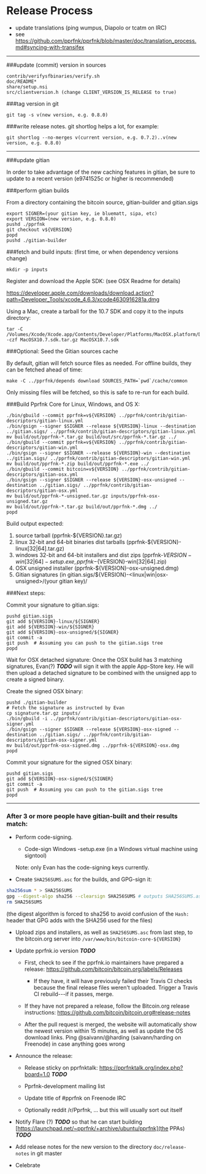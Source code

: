 Release Process
====================

* update translations (ping wumpus, Diapolo or tcatm on IRC)
* see https://github.com/pprfnk/pprfnk/blob/master/doc/translation_process.md#syncing-with-transifex

* * *

###update (commit) version in sources

	contrib/verifysfbinaries/verify.sh
	doc/README*
	share/setup.nsi
	src/clientversion.h (change CLIENT_VERSION_IS_RELEASE to true)

###tag version in git

	git tag -s v(new version, e.g. 0.8.0)

###write release notes. git shortlog helps a lot, for example:

	git shortlog --no-merges v(current version, e.g. 0.7.2)..v(new version, e.g. 0.8.0)

* * *

###update gitian

 In order to take advantage of the new caching features in gitian, be sure to update to a recent version (e9741525c or higher is recommended)

###perform gitian builds

 From a directory containing the bitcoin source, gitian-builder and gitian.sigs

	export SIGNER=(your gitian key, ie bluematt, sipa, etc)
	export VERSION=(new version, e.g. 0.8.0)
	pushd ./pprfnk
	git checkout v${VERSION}
	popd
	pushd ./gitian-builder

###fetch and build inputs: (first time, or when dependency versions change)
 
	mkdir -p inputs

 Register and download the Apple SDK: (see OSX Readme for details)
 
 https://developer.apple.com/downloads/download.action?path=Developer_Tools/xcode_4.6.3/xcode4630916281a.dmg
 
 Using a Mac, create a tarball for the 10.7 SDK and copy it to the inputs directory:
 
	tar -C /Volumes/Xcode/Xcode.app/Contents/Developer/Platforms/MacOSX.platform/Developer/SDKs/ -czf MacOSX10.7.sdk.tar.gz MacOSX10.7.sdk

###Optional: Seed the Gitian sources cache

  By default, gitian will fetch source files as needed. For offline builds, they can be fetched ahead of time:

	make -C ../pprfnk/depends download SOURCES_PATH=`pwd`/cache/common

  Only missing files will be fetched, so this is safe to re-run for each build.

###Build Pprfnk Core for Linux, Windows, and OS X:

	./bin/gbuild --commit pprfnk=v${VERSION} ../pprfnk/contrib/gitian-descriptors/gitian-linux.yml
	./bin/gsign --signer $SIGNER --release ${VERSION}-linux --destination ../gitian.sigs/ ../pprfnk/contrib/gitian-descriptors/gitian-linux.yml
	mv build/out/pprfnk-*.tar.gz build/out/src/pprfnk-*.tar.gz ../
	./bin/gbuild --commit pprfnk=v${VERSION} ../pprfnk/contrib/gitian-descriptors/gitian-win.yml
	./bin/gsign --signer $SIGNER --release ${VERSION}-win --destination ../gitian.sigs/ ../pprfnk/contrib/gitian-descriptors/gitian-win.yml
	mv build/out/pprfnk-*.zip build/out/pprfnk-*.exe ../
	./bin/gbuild --commit bitcoin=v${VERSION} ../pprfnk/contrib/gitian-descriptors/gitian-osx.yml
	./bin/gsign --signer $SIGNER --release ${VERSION}-osx-unsigned --destination ../gitian.sigs/ ../pprfnk/contrib/gitian-descriptors/gitian-osx.yml
	mv build/out/pprfnk-*-unsigned.tar.gz inputs/pprfnk-osx-unsigned.tar.gz
	mv build/out/pprfnk-*.tar.gz build/out/pprfnk-*.dmg ../
	popd
  Build output expected:

  1. source tarball (pprfnk-${VERSION}.tar.gz)
  2. linux 32-bit and 64-bit binaries dist tarballs (pprfnk-${VERSION}-linux[32|64].tar.gz)
  3. windows 32-bit and 64-bit installers and dist zips (pprfnk-${VERSION}-win[32|64]-setup.exe, pprfnk-${VERSION}-win[32|64].zip)
  4. OSX unsigned installer (pprfnk-${VERSION}-osx-unsigned.dmg)
  5. Gitian signatures (in gitian.sigs/${VERSION}-<linux|win|osx-unsigned>/(your gitian key)/

###Next steps:

Commit your signature to gitian.sigs:

	pushd gitian.sigs
	git add ${VERSION}-linux/${SIGNER}
	git add ${VERSION}-win/${SIGNER}
	git add ${VERSION}-osx-unsigned/${SIGNER}
	git commit -a
	git push  # Assuming you can push to the gitian.sigs tree
	popd

  Wait for OSX detached signature:
	Once the OSX build has 3 matching signatures, Evan(?) ***TODO*** will sign it with the apple App-Store key.
	He will then upload a detached signature to be combined with the unsigned app to create a signed binary.

  Create the signed OSX binary:

	pushd ./gitian-builder
	# Fetch the signature as instructed by Evan
	cp signature.tar.gz inputs/
	./bin/gbuild -i ../pprfnk/contrib/gitian-descriptors/gitian-osx-signer.yml
	./bin/gsign --signer $SIGNER --release ${VERSION}-osx-signed --destination ../gitian.sigs/ ../pprfnk/contrib/gitian-descriptors/gitian-osx-signer.yml
	mv build/out/pprfnk-osx-signed.dmg ../pprfnk-${VERSION}-osx.dmg
	popd

Commit your signature for the signed OSX binary:

	pushd gitian.sigs
	git add ${VERSION}-osx-signed/${SIGNER}
	git commit -a
	git push  # Assuming you can push to the gitian.sigs tree
	popd

-------------------------------------------------------------------------

### After 3 or more people have gitian-built and their results match:

- Perform code-signing.

    - Code-sign Windows -setup.exe (in a Windows virtual machine using signtool)

  Note: only Evan has the code-signing keys currently.

- Create `SHA256SUMS.asc` for the builds, and GPG-sign it:
```bash
sha256sum * > SHA256SUMS
gpg --digest-algo sha256 --clearsign SHA256SUMS # outputs SHA256SUMS.asc
rm SHA256SUMS
```
(the digest algorithm is forced to sha256 to avoid confusion of the `Hash:` header that GPG adds with the SHA256 used for the files)

- Upload zips and installers, as well as `SHA256SUMS.asc` from last step, to the bitcoin.org server
  into `/var/www/bin/bitcoin-core-${VERSION}`

- Update pprfnk.io version ***TODO***

  - First, check to see if the pprfnk.io maintainers have prepared a
    release: https://github.com/bitcoin/bitcoin.org/labels/Releases

      - If they have, it will have previously failed their Travis CI
        checks because the final release files weren't uploaded.
        Trigger a Travis CI rebuild---if it passes, merge.

  - If they have not prepared a release, follow the Bitcoin.org release
    instructions: https://github.com/bitcoin/bitcoin.org#release-notes

  - After the pull request is merged, the website will automatically show the newest version within 15 minutes, as well
    as update the OS download links. Ping @saivann/@harding (saivann/harding on Freenode) in case anything goes wrong

- Announce the release:

  - Release sticky on pprfnktalk: https://pprfnktalk.org/index.php?board=1.0 ***TODO***

  - Pprfnk-development mailing list

  - Update title of #pprfnk on Freenode IRC

  - Optionally reddit /r/Pprfnk, ... but this will usually sort out itself

- Notify Flare (?) ***TODO*** so that he can start building [https://launchpad.net/~pprfnk/+archive/ubuntu/pprfnk](the PPAs) ***TODO***

- Add release notes for the new version to the directory `doc/release-notes` in git master

- Celebrate
